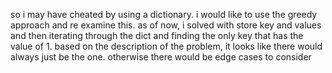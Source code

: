 so i may have cheated by using a dictionary. i would like to use the greedy approach and re examine this. as of now, i solved with store key and values and then iterating through the dict and finding the only key that has the value of 1.  based on the description of the problem, it looks like there would always just be the one.  otherwise there would be edge cases to consider
